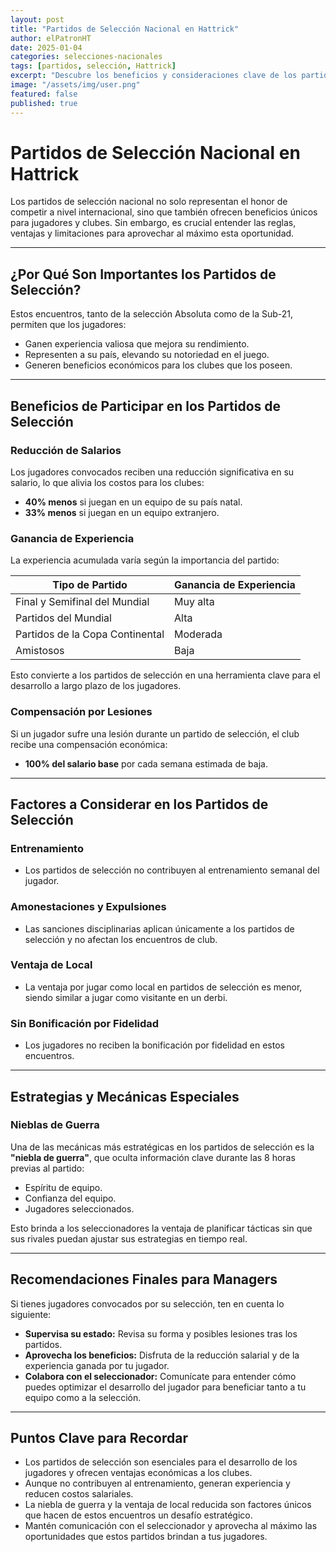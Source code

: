 ```yaml
---
layout: post
title: "Partidos de Selección Nacional en Hattrick"
author: elPatronHT
date: 2025-01-04
categories: selecciones-nacionales
tags: [partidos, selección, Hattrick]
excerpt: "Descubre los beneficios y consideraciones clave de los partidos de selección nacional en Hattrick."
image: "/assets/img/user.png"
featured: false
published: true
---
```


# Partidos de Selección Nacional en Hattrick

Los partidos de selección nacional no solo representan el honor de competir a nivel internacional, sino que también ofrecen beneficios únicos para jugadores y clubes. Sin embargo, es crucial entender las reglas, ventajas y limitaciones para aprovechar al máximo esta oportunidad.

---

## ¿Por Qué Son Importantes los Partidos de Selección?

Estos encuentros, tanto de la selección Absoluta como de la Sub-21, permiten que los jugadores:

- Ganen experiencia valiosa que mejora su rendimiento.
- Representen a su país, elevando su notoriedad en el juego.
- Generen beneficios económicos para los clubes que los poseen.

---

## Beneficios de Participar en los Partidos de Selección

### Reducción de Salarios

Los jugadores convocados reciben una reducción significativa en su salario, lo que alivia los costos para los clubes:

- **40% menos** si juegan en un equipo de su país natal.
- **33% menos** si juegan en un equipo extranjero.

### Ganancia de Experiencia

La experiencia acumulada varía según la importancia del partido:

| **Tipo de Partido**             | **Ganancia de Experiencia** |
| ------------------------------- | --------------------------- |
| Final y Semifinal del Mundial   | Muy alta                    |
| Partidos del Mundial            | Alta                        |
| Partidos de la Copa Continental | Moderada                    |
| Amistosos                       | Baja                        |

Esto convierte a los partidos de selección en una herramienta clave para el desarrollo a largo plazo de los jugadores.

### Compensación por Lesiones

Si un jugador sufre una lesión durante un partido de selección, el club recibe una compensación económica:

- **100% del salario base** por cada semana estimada de baja.

---

## Factores a Considerar en los Partidos de Selección

### Entrenamiento

- Los partidos de selección no contribuyen al entrenamiento semanal del jugador.

### Amonestaciones y Expulsiones

- Las sanciones disciplinarias aplican únicamente a los partidos de selección y no afectan los encuentros de club.

### Ventaja de Local

- La ventaja por jugar como local en partidos de selección es menor, siendo similar a jugar como visitante en un derbi.

### Sin Bonificación por Fidelidad

- Los jugadores no reciben la bonificación por fidelidad en estos encuentros.

---

## Estrategias y Mecánicas Especiales

### Nieblas de Guerra

Una de las mecánicas más estratégicas en los partidos de selección es la **"niebla de guerra"**, que oculta información clave durante las 8 horas previas al partido:

- Espíritu de equipo.
- Confianza del equipo.
- Jugadores seleccionados.

Esto brinda a los seleccionadores la ventaja de planificar tácticas sin que sus rivales puedan ajustar sus estrategias en tiempo real.

---

## Recomendaciones Finales para Managers

Si tienes jugadores convocados por su selección, ten en cuenta lo siguiente:

- **Supervisa su estado:** Revisa su forma y posibles lesiones tras los partidos.
- **Aprovecha los beneficios:** Disfruta de la reducción salarial y de la experiencia ganada por tu jugador.
- **Colabora con el seleccionador:** Comunícate para entender cómo puedes optimizar el desarrollo del jugador para beneficiar tanto a tu equipo como a la selección.

---

## Puntos Clave para Recordar

- Los partidos de selección son esenciales para el desarrollo de los jugadores y ofrecen ventajas económicas a los clubes.
- Aunque no contribuyen al entrenamiento, generan experiencia y reducen costos salariales.
- La niebla de guerra y la ventaja de local reducida son factores únicos que hacen de estos encuentros un desafío estratégico.
- Mantén comunicación con el seleccionador y aprovecha al máximo las oportunidades que estos partidos brindan a tus jugadores.

